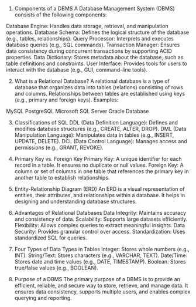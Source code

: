 
1. Components of a DBMS
A Database Management System (DBMS) consists of the following components:

Database Engine: Handles data storage, retrieval, and manipulation operations.
Database Schema: Defines the logical structure of the database (e.g., tables, relationships).
Query Processor: Interprets and executes database queries (e.g., SQL commands).
Transaction Manager: Ensures data consistency during concurrent transactions by supporting ACID properties.
Data Dictionary: Stores metadata about the database, such as table definitions and constraints.
User Interface: Provides tools for users to interact with the database (e.g., GUI, command-line tools).

2. What is a Relational Database?
A relational database is a type of database that organizes data into tables (relations) consisting of rows and columns. Relationships between tables are established using keys (e.g., primary and foreign keys).
Examples:

MySQL
PostgreSQL
Microsoft SQL Server
Oracle Database

3. Classifications of SQL
DDL (Data Definition Language): Defines and modifies database structures (e.g., CREATE, ALTER, DROP).
DML (Data Manipulation Language): Manipulates data in tables (e.g., INSERT, UPDATE, DELETE).
DCL (Data Control Language): Manages access and permissions (e.g., GRANT, REVOKE).

4. Primary Key vs. Foreign Key
Primary Key: A unique identifier for each record in a table. It ensures no duplicate or null values.
Foreign Key: A column or set of columns in one table that references the primary key in another table to establish relationships.

5. Entity-Relationship Diagram (ERD)
An ERD is a visual representation of entities, their attributes, and relationships within a database. It helps in designing and understanding database structures.

6. Advantages of Relational Databases
Data Integrity: Maintains accuracy and consistency of data.
Scalability: Supports large datasets efficiently.
Flexibility: Allows complex queries to extract meaningful insights.
Data Security: Provides granular control over access.
Standardization: Uses standardized SQL for queries.

7. Four Types of Data Types in Tables
Integer: Stores whole numbers (e.g., INT).
String/Text: Stores characters (e.g., VARCHAR, TEXT).
Date/Time: Stores date and time values (e.g., DATE, TIMESTAMP).
Boolean: Stores true/false values (e.g., BOOLEAN).

8. Purpose of a DBMS
The primary purpose of a DBMS is to provide an efficient, reliable, and secure way to store, retrieve, and manage data. It ensures data consistency, supports multiple users, and enables complex querying and reporting.

